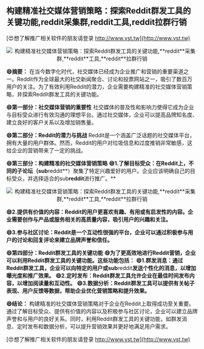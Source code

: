 ## **构建精准社交媒体营销策略：探索Reddit群发工具的关键功能,**reddit**采集群,**reddit**工具,**reddit**拉群行销**

[😍想了解推广相关软件的朋友请登录 http://www.vst.tw](http://www.vst.tw)

 <center><img src="https://vst.tw/MP4/tuiguang/png/3.png" alt="构建精准社交媒体营销策略：探索Reddit群发工具的关键功能,**reddit**采集群,**reddit**工具,**reddit**拉群行销"></center>

**😄摘要：**
在当今数字化时代，社交媒体已经成为企业推广和营销的重要渠道之一。Reddit作为全球最大的社交新闻聚合、讨论和投票网站之一，吸引了数百万用户的关注。为了有效利用Reddit的潜力，企业需要构建精准的社交媒体营销策略，并探索Reddit群发工具的关键功能。

**😄第一部分：社交媒体营销的重要性**
社交媒体的普及性和影响力使得它成为企业与目标受众进行有效沟通的理想平台。通过社交媒体，企业可以提高品牌知名度、建立良好的客户关系以及增加销售量。

**😄第二部分：Reddit的潜力与挑战**
Reddit是一个涵盖广泛话题的社交媒体平台，拥有大量的用户群体。然而，Reddit的用户对垃圾信息和过度推销非常敏感，这给企业的营销带来了一定的挑战。

**😄第三部分：构建精准的社交媒体营销策略**
**😄1.了解目标受众：在Reddit上，不同的子论坛（sub**reddit**）聚集了特定兴趣爱好的用户。企业应该明确自己的目标受众，并选择适合的sub**reddit**进行推广。**

 <center><img src="https://vst.tw/MP4/tuiguang/png/1.png" alt="构建精准社交媒体营销策略：探索Reddit群发工具的关键功能,**reddit**采集群,**reddit**工具,**reddit**拉群行销"></center>

**😄2.提供有价值的内容：Reddit的用户更喜欢有趣、有用或有启发性的内容。企业需要创作与产品或服务相关的高质量内容，吸引用户的兴趣和关注。**

**😄3.参与社区讨论：Reddit是一个互动性很强的平台，企业可以通过积极参与用户的讨论和回复评论来建立品牌声誉和信任。**

**😄第四部分：Reddit群发工具的关键功能**
**😄为了更高效地进行Reddit营销，企业可以利用Reddit群发工具的关键功能。这些功能包括：**
**😄1.群发消息：通过Reddit群发工具，企业可以向特定的用户或sub**reddit**发送个性化的消息，以增加曝光度和推广效果。**
**😄2.定时发布：Reddit群发工具允许企业在最佳时间发布内容，以增加阅读量和互动性。**
**😄3.数据分析：Reddit群发工具可以提供有关帖子表现、用户反馈等数据，帮助企业优化营销策略和提升效果。**

**😄结论：**
构建精准的社交媒体营销策略对于企业在Reddit上取得成功至关重要。通过了解目标受众、提供有价值的内容以及积极参与社区讨论，企业可以建立品牌声誉和与用户的良好关系。同时，利用Reddit群发工具的关键功能，如群发消息、定时发布和数据分析，可以提升营销效果并更好地满足用户需求。

[😍想了解推广相关软件的朋友请登录 http://www.vst.tw](http://www.vst.tw)



